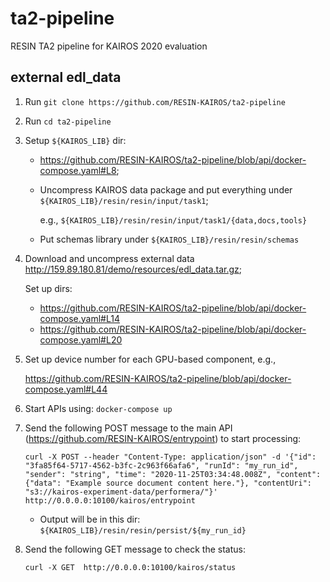 # ta2-pipeline
RESIN TA2 pipeline for KAIROS 2020 evaluation

## external edl_data
1. Run `git clone https://github.com/RESIN-KAIROS/ta2-pipeline`

2. Run `cd ta2-pipeline`

3. Setup `${KAIROS_LIB}` dir: 
   - https://github.com/RESIN-KAIROS/ta2-pipeline/blob/api/docker-compose.yaml#L8;

   - Uncompress KAIROS data package and put everything under `${KAIROS_LIB}/resin/resin/input/task1`;
   
     e.g., `${KAIROS_LIB}/resin/resin/input/task1/{data,docs,tools}`
   
   - Put schemas library under `${KAIROS_LIB}/resin/resin/schemas`

4. Download and uncompress external data http://159.89.180.81/demo/resources/edl_data.tar.gz;

   Set up dirs: 
   - https://github.com/RESIN-KAIROS/ta2-pipeline/blob/api/docker-compose.yaml#L14
   - https://github.com/RESIN-KAIROS/ta2-pipeline/blob/api/docker-compose.yaml#L20
   
5. Set up device number for each GPU-based component, e.g.,
   
   https://github.com/RESIN-KAIROS/ta2-pipeline/blob/api/docker-compose.yaml#L44
   
6. Start APIs using: `docker-compose up`

7. Send the following POST message to the main API (https://github.com/RESIN-KAIROS/entrypoint) to start processing:

       curl -X POST --header "Content-Type: application/json" -d '{"id": "3fa85f64-5717-4562-b3fc-2c963f66afa6", "runId": "my_run_id", "sender": "string", "time": "2020-11-25T03:34:48.008Z", "content": {"data": "Example source document content here."}, "contentUri": "s3://kairos-experiment-data/performera/"}' http://0.0.0.0:10100/kairos/entrypoint

   - Output will be in this dir: `${KAIROS_LIB}/resin/resin/persist/${my_run_id}`
   
8. Send the following GET message to check the status:

       curl -X GET  http://0.0.0.0:10100/kairos/status
